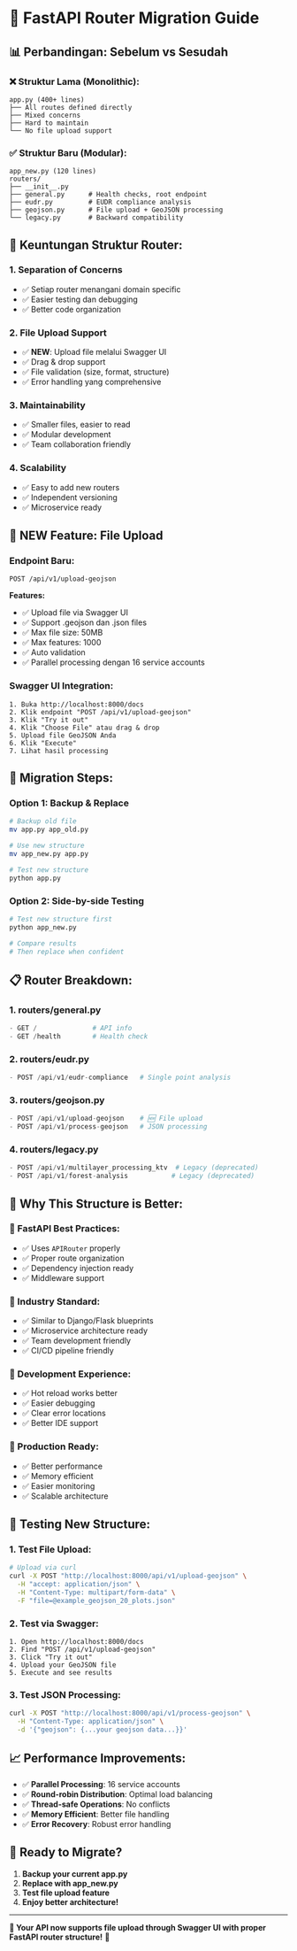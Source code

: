 # 🔄 FastAPI Router Migration Guide

## 📊 **Perbandingan: Sebelum vs Sesudah**

### ❌ **Struktur Lama (Monolithic):**
```
app.py (400+ lines)
├── All routes defined directly
├── Mixed concerns
├── Hard to maintain
└── No file upload support
```

### ✅ **Struktur Baru (Modular):**
```
app_new.py (120 lines)
routers/
├── __init__.py
├── general.py      # Health checks, root endpoint
├── eudr.py         # EUDR compliance analysis  
├── geojson.py      # File upload + GeoJSON processing
└── legacy.py       # Backward compatibility
```

## 🚀 **Keuntungan Struktur Router:**

### 1. **Separation of Concerns**
- ✅ Setiap router menangani domain specific
- ✅ Easier testing dan debugging
- ✅ Better code organization

### 2. **File Upload Support**
- ✅ **NEW**: Upload file melalui Swagger UI
- ✅ Drag & drop support
- ✅ File validation (size, format, structure)
- ✅ Error handling yang comprehensive

### 3. **Maintainability**
- ✅ Smaller files, easier to read
- ✅ Modular development
- ✅ Team collaboration friendly

### 4. **Scalability**
- ✅ Easy to add new routers
- ✅ Independent versioning
- ✅ Microservice ready

## 📁 **NEW Feature: File Upload**

### **Endpoint Baru:**
```
POST /api/v1/upload-geojson
```

**Features:**
- ✅ Upload file via Swagger UI
- ✅ Support .geojson dan .json files
- ✅ Max file size: 50MB
- ✅ Max features: 1000
- ✅ Auto validation
- ✅ Parallel processing dengan 16 service accounts

### **Swagger UI Integration:**
```
1. Buka http://localhost:8000/docs
2. Klik endpoint "POST /api/v1/upload-geojson"
3. Klik "Try it out"
4. Klik "Choose File" atau drag & drop
5. Upload file GeoJSON Anda
6. Klik "Execute"
7. Lihat hasil processing
```

## 🔧 **Migration Steps:**

### **Option 1: Backup & Replace**
```bash
# Backup old file
mv app.py app_old.py

# Use new structure
mv app_new.py app.py

# Test new structure
python app.py
```

### **Option 2: Side-by-side Testing**
```bash
# Test new structure first
python app_new.py

# Compare results
# Then replace when confident
```

## 📋 **Router Breakdown:**

### **1. routers/general.py**
```python
- GET /              # API info
- GET /health        # Health check
```

### **2. routers/eudr.py**
```python
- POST /api/v1/eudr-compliance   # Single point analysis
```

### **3. routers/geojson.py**
```python
- POST /api/v1/upload-geojson    # 🆕 File upload
- POST /api/v1/process-geojson   # JSON processing
```

### **4. routers/legacy.py**
```python
- POST /api/v1/multilayer_processing_ktv  # Legacy (deprecated)
- POST /api/v1/forest-analysis           # Legacy (deprecated)
```

## 🎯 **Why This Structure is Better:**

### **🔹 FastAPI Best Practices:**
- ✅ Uses `APIRouter` properly
- ✅ Proper route organization
- ✅ Dependency injection ready
- ✅ Middleware support

### **🔹 Industry Standard:**
- ✅ Similar to Django/Flask blueprints
- ✅ Microservice architecture ready
- ✅ Team development friendly
- ✅ CI/CD pipeline friendly

### **🔹 Development Experience:**
- ✅ Hot reload works better
- ✅ Easier debugging
- ✅ Clear error locations
- ✅ Better IDE support

### **🔹 Production Ready:**
- ✅ Better performance
- ✅ Memory efficient
- ✅ Easier monitoring
- ✅ Scalable architecture

## 🧪 **Testing New Structure:**

### **1. Test File Upload:**
```bash
# Upload via curl
curl -X POST "http://localhost:8000/api/v1/upload-geojson" \
  -H "accept: application/json" \
  -H "Content-Type: multipart/form-data" \
  -F "file=@example_geojson_20_plots.json"
```

### **2. Test via Swagger:**
```
1. Open http://localhost:8000/docs
2. Find "POST /api/v1/upload-geojson"
3. Click "Try it out"
4. Upload your GeoJSON file
5. Execute and see results
```

### **3. Test JSON Processing:**
```bash
curl -X POST "http://localhost:8000/api/v1/process-geojson" \
  -H "Content-Type: application/json" \
  -d '{"geojson": {...your geojson data...}}'
```

## 📈 **Performance Improvements:**

- ✅ **Parallel Processing**: 16 service accounts
- ✅ **Round-robin Distribution**: Optimal load balancing  
- ✅ **Thread-safe Operations**: No conflicts
- ✅ **Memory Efficient**: Better file handling
- ✅ **Error Recovery**: Robust error handling

## 🎉 **Ready to Migrate?**

1. **Backup your current app.py**
2. **Replace with app_new.py**
3. **Test file upload feature**
4. **Enjoy better architecture!**

---

**🌟 Your API now supports file upload through Swagger UI with proper FastAPI router structure!** 🚀
